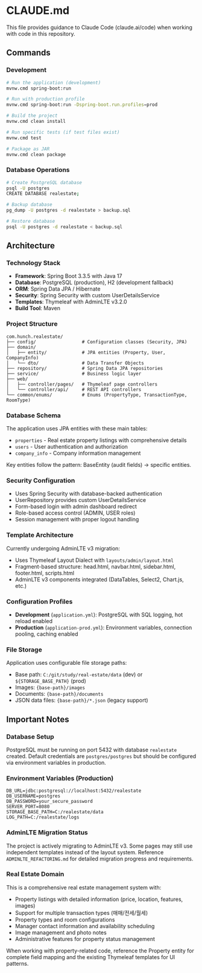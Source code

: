 # CLAUDE.md

This file provides guidance to Claude Code (claude.ai/code) when working with code in this repository.

## Commands

### Development
```bash
# Run the application (development)
mvnw.cmd spring-boot:run

# Run with production profile
mvnw.cmd spring-boot:run -Dspring-boot.run.profiles=prod

# Build the project
mvnw.cmd clean install

# Run specific tests (if test files exist)
mvnw.cmd test

# Package as JAR
mvnw.cmd clean package
```

### Database Operations
```bash
# Create PostgreSQL database
psql -U postgres
CREATE DATABASE realestate;

# Backup database
pg_dump -U postgres -d realestate > backup.sql

# Restore database
psql -U postgres -d realestate < backup.sql
```

## Architecture

### Technology Stack
- **Framework**: Spring Boot 3.3.5 with Java 17
- **Database**: PostgreSQL (production), H2 (development fallback)
- **ORM**: Spring Data JPA / Hibernate
- **Security**: Spring Security with custom UserDetailsService
- **Templates**: Thymeleaf with AdminLTE v3.2.0
- **Build Tool**: Maven

### Project Structure
```
com.hunch.realestate/
├── config/                 # Configuration classes (Security, JPA)
├── domain/
│   ├── entity/             # JPA entities (Property, User, CompanyInfo)
│   └── dto/                # Data Transfer Objects
├── repository/             # Spring Data JPA repositories
├── service/                # Business logic layer
├── web/
│   ├── controller/pages/   # Thymeleaf page controllers
│   └── controller/api/     # REST API controllers
└── common/enums/           # Enums (PropertyType, TransactionType, RoomType)
```

### Database Schema
The application uses JPA entities with these main tables:
- `properties` - Real estate property listings with comprehensive details
- `users` - User authentication and authorization
- `company_info` - Company information management

Key entities follow the pattern: BaseEntity (audit fields) → specific entities.

### Security Configuration
- Uses Spring Security with database-backed authentication
- UserRepository provides custom UserDetailsService
- Form-based login with admin dashboard redirect
- Role-based access control (ADMIN, USER roles)
- Session management with proper logout handling

### Template Architecture
Currently undergoing AdminLTE v3 migration:
- Uses Thymeleaf Layout Dialect with `layouts/admin/layout.html`
- Fragment-based structure: head.html, navbar.html, sidebar.html, footer.html, scripts.html
- AdminLTE v3 components integrated (DataTables, Select2, Chart.js, etc.)

### Configuration Profiles
- **Development** (`application.yml`): PostgreSQL with SQL logging, hot reload enabled
- **Production** (`application-prod.yml`): Environment variables, connection pooling, caching enabled

### File Storage
Application uses configurable file storage paths:
- Base path: `C:/git/study/real-estate/data` (dev) or `${STORAGE_BASE_PATH}` (prod)
- Images: `{base-path}/images`
- Documents: `{base-path}/documents`
- JSON data files: `{base-path}/*.json` (legacy support)

## Important Notes

### Database Setup
PostgreSQL must be running on port 5432 with database `realestate` created. Default credentials are `postgres/postgres` but should be configured via environment variables in production.

### Environment Variables (Production)
```
DB_URL=jdbc:postgresql://localhost:5432/realestate
DB_USERNAME=postgres
DB_PASSWORD=your_secure_password
SERVER_PORT=8080
STORAGE_BASE_PATH=C:/realestate/data
LOG_PATH=C:/realestate/logs
```

### AdminLTE Migration Status
The project is actively migrating to AdminLTE v3. Some pages may still use independent templates instead of the layout system. Reference `ADMINLTE_REFACTORING.md` for detailed migration progress and requirements.

### Real Estate Domain
This is a comprehensive real estate management system with:
- Property listings with detailed information (price, location, features, images)
- Support for multiple transaction types (매매/전세/월세)
- Property types and room configurations
- Manager contact information and availability scheduling
- Image management and photo notes
- Administrative features for property status management

When working with property-related code, reference the Property entity for complete field mapping and the existing Thymeleaf templates for UI patterns.
